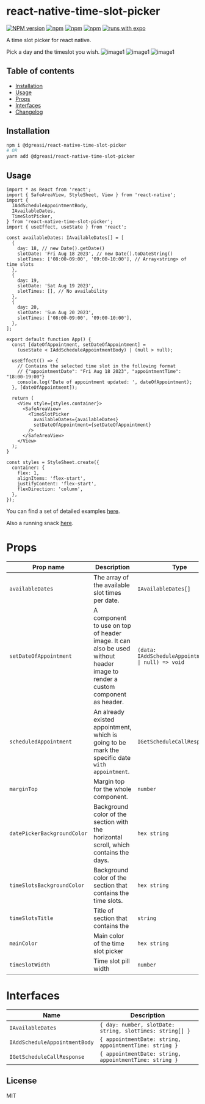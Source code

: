 # react-native-time-slot-picker

[![NPM version][npm-image]][npm-url] [![npm][npm-downloads]][npm-url] [![npm][license-url]][npm-url] [![npm][types-url]][npm-url] [![runs with expo][expo-image]][expo-url]

A time slot picker for react native.

Pick a day and the timeslot you wish.
![image1](example/screenshots/1.png)
![image1](example/screenshots/2.png)
![image1](example/screenshots/3.png)

## Table of contents

- [Installation](#installation)
- [Usage](#usage)
- [Props](#props)
- [Interfaces](#interfaces)
- [Changelog](CHANGELOG.md)

## Installation

```sh
npm i @dgreasi/react-native-time-slot-picker
# OR
yarn add @dgreasi/react-native-time-slot-picker
```

## Usage

```tsx
import * as React from 'react';
import { SafeAreaView, StyleSheet, View } from 'react-native';
import {
  IAddScheduleAppointmentBody,
  IAvailableDates,
  TimeSlotPicker,
} from 'react-native-time-slot-picker';
import { useEffect, useState } from 'react';

const availableDates: IAvailableDates[] = [
  {
    day: 18, // new Date().getDate()
    slotDate: 'Fri Aug 18 2023', // new Date().toDateString()
    slotTimes: ['08:00-09:00', '09:00-10:00'], // Array<string> of time slots
  },
  {
    day: 19,
    slotDate: 'Sat Aug 19 2023',
    slotTimes: [], // No availability
  },
  {
    day: 20,
    slotDate: 'Sun Aug 20 2023',
    slotTimes: ['08:00-09:00', '09:00-10:00'],
  },
];

export default function App() {
  const [dateOfAppointment, setDateOfAppointment] =
    (useState < IAddScheduleAppointmentBody) | (null > null);

  useEffect(() => {
    // Contains the selected time slot in the following format
    // {"appointmentDate": "Fri Aug 18 2023", "appointmentTime": "18:00-19:00"}
    console.log('Date of appointment updated: ', dateOfAppointment);
  }, [dateOfAppointment]);

  return (
    <View style={styles.container}>
      <SafeAreaView>
        <TimeSlotPicker
          availableDates={availableDates}
          setDateOfAppointment={setDateOfAppointment}
        />
      </SafeAreaView>
    </View>
  );
}

const styles = StyleSheet.create({
  container: {
    flex: 1,
    alignItems: 'flex-start',
    justifyContent: 'flex-start',
    flexDirection: 'column',
  },
});
```

You can find a set of detailed examples [here](https://github.com/dgreasi/react-native-time-slot-picker/tree/main/example).

Also a running snack [here](https://snack.expo.dev).

# Props

| Prop name                   | Description                                                                                                                 | Type                                                  | Default         |
| --------------------------- | --------------------------------------------------------------------------------------------------------------------------- | ----------------------------------------------------- | --------------- |
| `availableDates`            | The array of the available slot times per date.                                                                             | `IAvailableDates[]`                                   | **REQUIRED**    |
| `setDateOfAppointment`      | A component to use on top of header image. It can also be used without header image to render a custom component as header. | `(data: IAddScheduleAppointmentBody \| null) => void` | **REQUIRED**    |
| `scheduledAppointment`      | An already existed appointment, which is going to be mark the specific date `with appointment`.                             | `IGetScheduleCallResponse`                            | `undefined`     |
| `marginTop`                 | Margin top for the whole component.                                                                                         | `number`                                              | `0`             |
| `datePickerBackgroundColor` | Background color of the section with the horizontal scroll, which contains the days.                                        | `hex string`                                          | `'#FFFFFF'`     |
| `timeSlotsBackgroundColor`  | Background color of the section that contains the time slots.                                                               | `hex string`                                          | `'#FFFFFF'`     |
| `timeSlotsTitle`            | Title of section that contains the                                                                                          | `string`                                              | `'Select time'` |
| `mainColor`                 | Main color of the time slot picker                                                                                          | `hex string`                                          | `'#04060A'`     |
| `timeSlotWidth`             | Time slot pill width                                                                                                        | `number`                                              | `96`            |

# Interfaces

| Name                          | Description                                             |
| ----------------------------- |---------------------------------------------------------|
| `IAvailableDates`             | `{ day: number, slotDate: string, slotTimes: string[] }` |
| `IAddScheduleAppointmentBody` | `{ appointmentDate: string, appointmentTime: string }`  |
| `IGetScheduleCallResponse`    | `{ appointmentDate: string, appointmentTime: string }`  |

## License

MIT

[npm-url]: https://www.npmjs.com/package/@dgreasi/react-native-time-slot-picker
[npm-image]: https://img.shields.io/npm/v/@dgreasi/react-native-time-slot-picker?style=flat-square
[license-url]: https://img.shields.io/npm/l/@dgreasi/react-native-time-slot-picker?style=flat-square
[types-url]: https://img.shields.io/badge/types-included-blue?style=flat-square
[expo-image]: https://img.shields.io/badge/Runs%20with%20Expo-4630EB.svg?style=flat-square&logo=EXPO&labelColor=f3f3f3&logoColor=000
[expo-url]: https://expo.io
[npm-downloads]: https://img.shields.io/npm/dm/@dgreasi/react-native-time-slot-picker?style=flat-square
